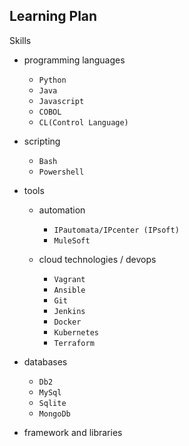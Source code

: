 ## Learning Plan

Skills

- programming languages
	- `Python`
	- `Java`
	- `Javascript`
    - `COBOL`
    - `CL(Control Language)`
    
- scripting
	- `Bash`
    - `Powershell`
    
- tools
 	- automation
    	- `IPautomata/IPcenter (IPsoft)`
        - `MuleSoft`
        
    - cloud technologies / devops
        - `Vagrant`
        - `Ansible`
        - `Git`
        - `Jenkins`
        - `Docker`
        - `Kubernetes`
        - `Terraform`
        
- databases
	- `Db2`
    - `MySql`
    - `Sqlite`
    - `MongoDb`
    
 - framework and libraries
